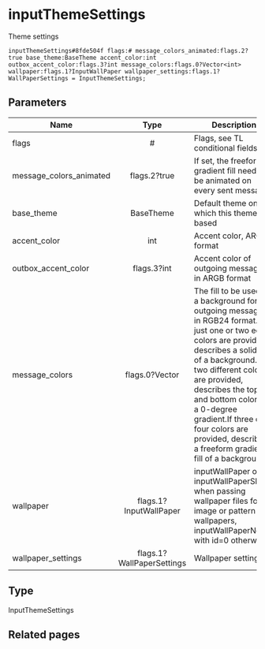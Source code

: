 # inputThemeSettings
Theme settings

```
inputThemeSettings#8fde504f flags:# message_colors_animated:flags.2?true base_theme:BaseTheme accent_color:int outbox_accent_color:flags.3?int message_colors:flags.0?Vector<int> wallpaper:flags.1?InputWallPaper wallpaper_settings:flags.1?WallPaperSettings = InputThemeSettings;
```

## Parameters
| Name | Type | Description |
| ---- | :----: | ----------- |
| flags | # | Flags, see TL conditional fields |
| message_colors_animated | flags.2?true | If set, the freeform gradient fill needs to be animated on every sent message |
| base_theme | BaseTheme | Default theme on which this theme is based |
| accent_color | int | Accent color, ARGB format |
| outbox_accent_color | flags.3?int | Accent color of outgoing messages in ARGB format |
| message_colors | flags.0?Vector<int> | The fill to be used as a background for outgoing messages, in RGB24 format. If just one or two equal colors are provided, describes a solid fill of a background. If two different colors are provided, describes the top and bottom colors of a 0-degree gradient.If three or four colors are provided, describes a freeform gradient fill of a background. |
| wallpaper | flags.1?InputWallPaper | inputWallPaper or inputWallPaperSlug when passing wallpaper files for image or pattern wallpapers, inputWallPaperNoFile with id=0 otherwise. |
| wallpaper_settings | flags.1?WallPaperSettings | Wallpaper settings. |


## Type
InputThemeSettings

## Related pages
